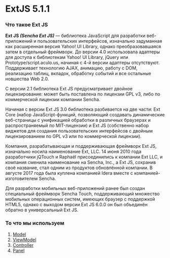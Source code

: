 # ExtJS 5.1.1

### Что такое Ext JS
**Ext JS _(Sencha Ext JS)_** — библиотека JavaScript для разработки веб-приложений и пользовательских интерфейсов, изначально задуманная как расширенная версия Yahoo! UI Library, однако преобразовавшаяся затем в отдельный фреймворк. До версии 4.0 использовала адаптеры для доступа к библиотекам Yahoo! UI Library, jQuery или Prototype/script.aculo.us, начиная с 4-й версии адаптеры отсутствуют. Поддерживает технологию AJAX, анимацию, работу с DOM, реализацию таблиц, вкладок, обработку событий и все остальные новшества Web 2.0.

С версии 2.1 библиотека Ext JS предусматривает двойное лицензирование: может быть поставлена по лицензии GPL v3, либо по коммерческой лицензии компании Sencha.

Начиная с версии Ext JS 3.0 библиотека разбивается на две части: Ext Core (набор JavaScript-функций, позволяющий создавать динамические веб-страницы с унификацией обработки в различных браузерах и распространяемый по MIT-лицензии) и Ext JS (собственно набор виджетов для создания пользовательских интерфейсов с двойным лицензированием по GPL v3 или по коммерческой лицензии).

Компания, разрабатывающая и поддерживающая фреймворк Ext JS, изначально носила наименование Ext, LLC. 14 июня 2010 года разработчики jQTouch и Raphaël присоединились к компании Ext LLC, и компания сменила наименование на Sencha, Inc., а Ext JS, сохранив своё название, стал одним из продуктов обновлённой компании. В августе 2017 года была куплена компанией Idera вместе с компанией-изготовителем Sencha.

Для разработки мобильных веб-приложений ранее был создан специальный фреймворк Sencha Touch, поддерживающий множество мобильных операционных систем, имеющих браузер с поддержкой HTML5, однако с выходом версии Ext JS 6.0.0 он был объединён обратно в универсальный Ext JS.


### То что мы используем

1. [Model](link)
1. [ViewModel](link)
1. [Controller](link)
1. [Panel](link)
